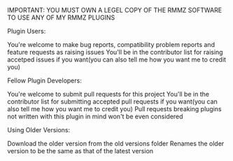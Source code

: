 IMPORTANT: YOU MUST OWN A LEGEL COPY OF THE RMMZ SOFTWARE TO USE ANY OF MY RMMZ PLUGINS

Plugin Users:

You're welcome to make bug reports, compatibility problem reports and feature requests as raising issues
You'll be in the contributor list for raising accetped issues if you want(you can also tell me how you want me to credit you)

Fellow Plugin Developers:

You're welcome to submit pull requests for this project
You'll be in the contributor list for submitting accepted pull requests if you want(you can also tell me how you want me to credit you)
Pull requests breaking plugins not written with this plugin in mind won't be even considered

Using Older Versions:

Download the older version from the old versions folder
Renames the older version to be the same as that of the latest version
